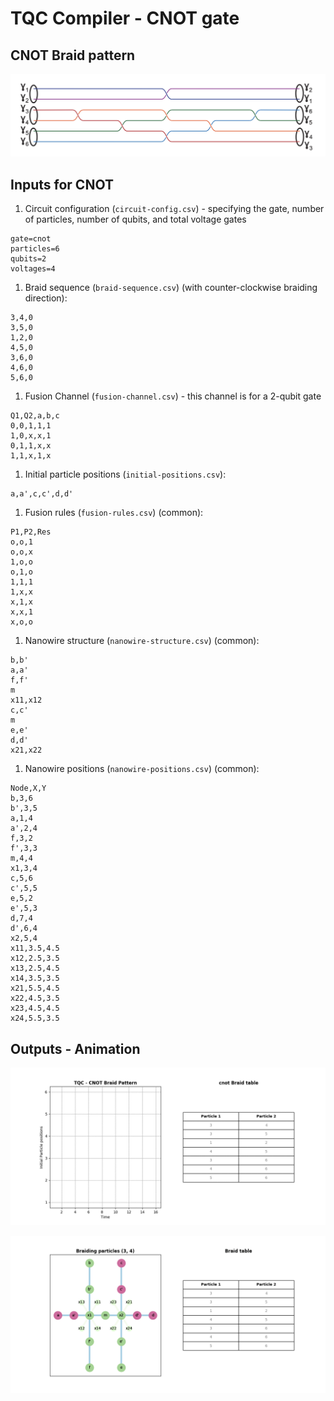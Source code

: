 # TQC Compiler - CNOT gate

## CNOT Braid pattern

![cnot-braid-pattern](cnot-braid-pattern.png)

## Inputs for CNOT

1. Circuit configuration (`circuit-config.csv`) - specifying the gate, number of particles, number of qubits, and total voltage gates
```
gate=cnot
particles=6
qubits=2
voltages=4
```

1. Braid sequence (`braid-sequence.csv`) (with counter-clockwise braiding direction):
```
3,4,0
3,5,0
1,2,0
4,5,0
3,6,0
4,6,0
5,6,0
```

1. Fusion Channel (`fusion-channel.csv`) - this channel is for a 2-qubit gate
```
Q1,Q2,a,b,c
0,0,1,1,1
1,0,x,x,1
0,1,1,x,x
1,1,x,1,x
```

1. Initial particle positions (`initial-positions.csv`):
```
a,a',c,c',d,d'
```

1. Fusion rules (`fusion-rules.csv`) (common):
```
P1,P2,Res
o,o,1
o,o,x
1,o,o
o,1,o
1,1,1
1,x,x
x,1,x
x,x,1
x,o,o
```

1. Nanowire structure (`nanowire-structure.csv`) (common):
```
b,b'
a,a'
f,f'
m
x11,x12
c,c'
m
e,e'
d,d'
x21,x22
```

1. Nanowire positions (`nanowire-positions.csv`) (common):
```
Node,X,Y
b,3,6
b',3,5
a,1,4
a',2,4
f,3,2
f',3,3
m,4,4
x1,3,4
c,5,6
c',5,5
e,5,2
e',5,3
d,7,4
d',6,4
x2,5,4
x11,3.5,4.5
x12,2.5,3.5
x13,2.5,4.5
x14,3.5,3.5
x21,5.5,4.5
x22,4.5,3.5
x23,4.5,4.5
x24,5.5,3.5
```

## Outputs - Animation

![cnot-braid-animation](cnot-braid-table.gif)

![cnot-nanowire-animation](cnot-nanowire-table.gif)
